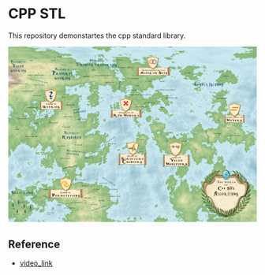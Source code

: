 # CPP STL

This repository demonstartes the cpp standard library.

![img](stl_map.png)

## Reference

- [video_link](https://www.youtube.com/watch?v=2olsGf6JIkU)
